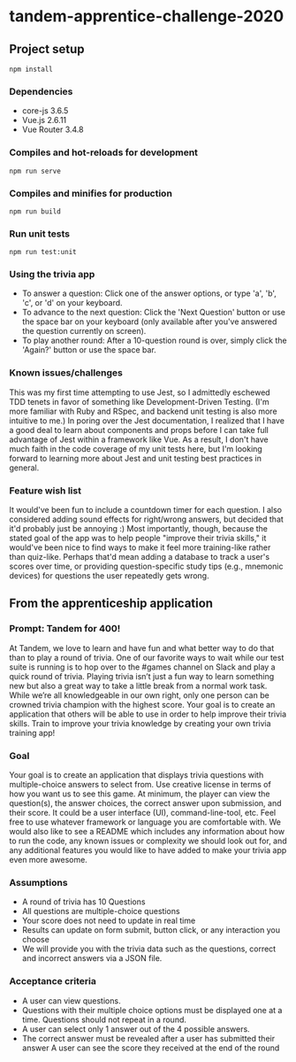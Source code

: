 # tandem-apprentice-challenge-2020

## Project setup
```
npm install
```

### Dependencies
* core-js 3.6.5
* Vue.js 2.6.11
* Vue Router 3.4.8

### Compiles and hot-reloads for development
```
npm run serve
```

### Compiles and minifies for production
```
npm run build
```

### Run unit tests
```
npm run test:unit
```

### Using the trivia app
* To answer a question: Click one of the answer options, or type 'a', 'b', 'c', or 'd' on your keyboard.
* To advance to the next question: Click the 'Next Question' button or use the space bar on your keyboard (only available after you've answered the question currently on screen).
* To play another round: After a 10-question round is over, simply click the 'Again?' button or use the space bar.

### Known issues/challenges
This was my first time attempting to use Jest, so I admittedly eschewed TDD tenets in favor of something like Development-Driven Testing. (I'm more familiar with Ruby and RSpec, and backend unit testing is also more intuitive to me.) In poring over the Jest documentation, I realized that I have a good deal to learn about components and props before I can take full advantage of Jest within a framework like Vue. As a result, I don't have much faith in the code coverage of my unit tests here, but I'm looking forward to learning more about Jest and unit testing best practices in general.

### Feature wish list
It would've been fun to include a countdown timer for each question. I also considered adding sound effects for right/wrong answers, but decided that it'd probably just be annoying :)
Most importantly, though, because the stated goal of the app was to help people "improve their trivia skills," it would've been nice to find ways to make it feel more training-like rather than quiz-like. Perhaps that'd mean adding a database to track a user's scores over time, or providing question-specific study tips (e.g., mnemonic devices) for questions the user repeatedly gets wrong.

## From the apprenticeship application

### Prompt: Tandem for 400!
At Tandem, we love to learn and have fun and what better way to do that than to play a round of trivia. One of our favorite ways to wait while our test suite is running is to hop over to the #games channel on Slack and play a quick round of trivia. Playing trivia isn’t just a fun way to learn something new but also a great way to take a little break from a normal work task.
While we’re all knowledgeable in our own right, only one person can be crowned trivia champion with the highest score. Your goal is to create an application that others will be able to use in order to help improve their trivia skills.
Train to improve your trivia knowledge by creating your own trivia training app!

### Goal
Your goal is to create an application that displays trivia questions with multiple-choice answers to select from.
Use creative license in terms of how you want us to see this game. At minimum, the player can view the question(s), the answer choices, the correct answer upon submission, and their score. It could be a user interface (UI), command-line-tool, etc. Feel free to use whatever framework or language you are comfortable with.
We would also like to see a README which includes any information about how to run the code, any known issues or complexity we should look out for, and any additional features you would like to have added to make your trivia app even more awesome.

### Assumptions
* A round of trivia has 10 Questions
* All questions are multiple-choice questions
* Your score does not need to update in real time
* Results can update on form submit, button click, or any interaction you choose
* We will provide you with the trivia data such as the questions, correct and incorrect answers via a JSON file.

### Acceptance criteria
* A user can view questions.
* Questions with their multiple choice options must be displayed one at a time. Questions should not repeat in a round.
* A user can select only 1 answer out of the 4 possible answers.
* The correct answer must be revealed after a user has submitted their answer A user can see the score they received at the end of the round